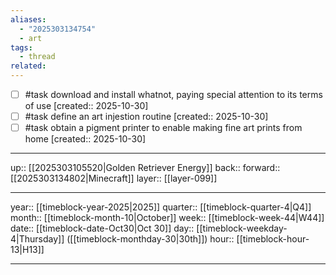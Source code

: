 ```yaml
---
aliases:
  - "2025303134754"
  - art
tags:
  - thread
related:
---
```


- [ ] #task download and install whatnot, paying special attention to its terms of use  [created:: 2025-10-30]
- [ ] #task define an art injestion routine  [created:: 2025-10-30]
- [ ] #task obtain a pigment printer to enable making fine art prints from home  [created:: 2025-10-30]

***

up:: [[2025303105520|Golden Retriever Energy]]
back:: 
forward:: [[2025303134802|Minecraft]]
layer:: [[layer-099]]

***

year:: [[timeblock-year-2025|2025]]
quarter:: [[timeblock-quarter-4|Q4]]
month:: [[timeblock-month-10|October]]
week:: [[timeblock-week-44|W44]]
date:: [[timeblock-date-Oct30|Oct 30]]
day:: [[timeblock-weekday-4|Thursday]] ([[timeblock-monthday-30|30th]])
hour:: [[timeblock-hour-13|H13]]

***
